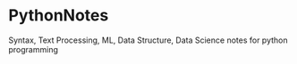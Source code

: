 # PythonNotes
Syntax, Text Processing, ML, Data Structure, Data Science notes for python programming
